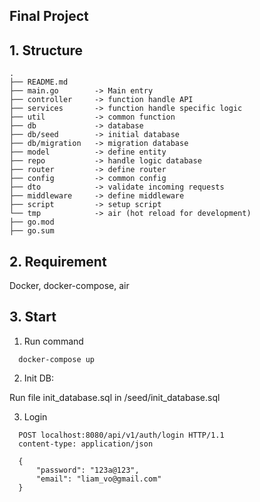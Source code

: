 ## Final Project

## 1. Structure

```
.
├── README.md
├── main.go        -> Main entry
├── controller     -> function handle API
├── services       -> function handle specific logic
├── util           -> common function
├── db             -> database
├── db/seed        -> initial database
├── db/migration   -> migration database
├── model          -> define entity
├── repo           -> handle logic database
├── router         -> define router
├── config         -> common config
├── dto            -> validate incoming requests
├── middleware     -> define middleware
├── script         -> setup script
└── tmp            -> air (hot reload for development)
├── go.mod
├── go.sum
```

## 2. Requirement

Docker, docker-compose, air

## 3. Start

1. Run command

```
  docker-compose up
```

2. Init DB: 

Run file init_database.sql in /seed/init_database.sql

3. Login

```
  POST localhost:8080/api/v1/auth/login HTTP/1.1
  content-type: application/json

  {
      "password": "123a@123",
      "email": "liam_vo@gmail.com"
  }
```